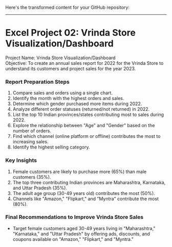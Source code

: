 Here's the transformed content for your GitHub repository:

---

# Excel Project 02: Vrinda Store Visualization/Dashboard


Project Name: Vrinda Store Visualization/Dashboard  
Objective: To create an annual sales report for 2022 for the Vrinda Store to understand its customers and project sales for the year 2023.

### Report Preparation Steps
1. Compare sales and orders using a single chart.
2. Identify the month with the highest orders and sales.
3. Determine which gender purchased more items during 2022.
4. Analyze different order statuses (returned/not returned) in 2022.
5. List the top 10 Indian provinces/states contributing most to sales during 2022.
6. Explore the relationship between "Age" and "Gender" based on the number of orders.
7. Find which channel (online platform or offline) contributes the most to increasing sales.
8. Identify the highest selling category.

### Key Insights
1. Female customers are likely to purchase more (65%) than male customers (35%).
2. The top three contributing Indian provinces are Maharashtra, Karnataka, and Uttar Pradesh (35%).
3. The adult age group (30-49 years old) contributes the most (50%).
4. Channels like "Amazon," "Flipkart," and "Myntra" contribute the most (80%).

### Final Recommendations to Improve Vrinda Store Sales
- Target female customers aged 30-49 years living in "Maharashtra," "Karnataka," and "Uttar Pradesh" by offering ads, discounts, and coupons available on "Amazon," "Flipkart," and "Myntra."

